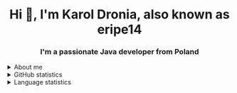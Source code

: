 <h1 align="center">Hi 👋, I'm Karol Dronia, also known as eripe14</h1>
<h3 align="center">I'm a passionate Java developer from Poland</h3>

<details>
  <summary>About me</summary>
  <p>&#8226 🤝 I am a member of the EternalCode organization, which focuses on developing open-source projects. <a href =               "https://github.com/EternalCodeTeam">EternalCodeTeam</a>
  </p>

  <p>&#8226 🔭 I’m currently learning Java</p>

  <p>&#8226 📫 How to reach me Discord -> eripe14#6990</p>

  <p>&#8226 ⚡ Fun fact I absolutely love dogs</p>
</details>

<details>
  <summary>GitHub statistics</summary>
  <p align = "center">
    <img src = "https://github-readme-stats.vercel.app/api?username=eripe14&count_private=true&show_icons=true&theme=dracula"></img> 
  </p>
</details>

<details>
  <summary>Language statistics</summary>
  <p align = "center">
    <img src = "https://github-readme-stats.vercel.app/api/top-langs/?username=eripe14&layout=compact&theme=dracula"></img> 
  </p>
</details>
